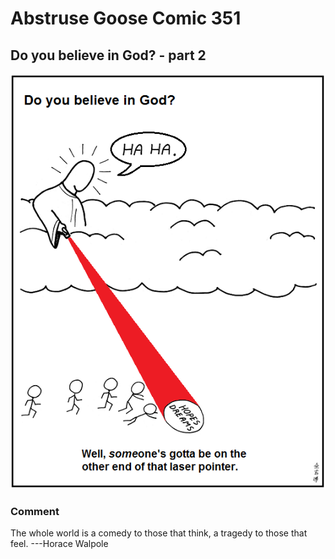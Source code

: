 # Abstruse Goose Comic 351
## Do you believe in God? - part 2

![image](im_not_really_this_cynical.png)
### Comment
The whole world is a comedy to those that think, a tragedy to those that feel.  ---Horace Walpole
